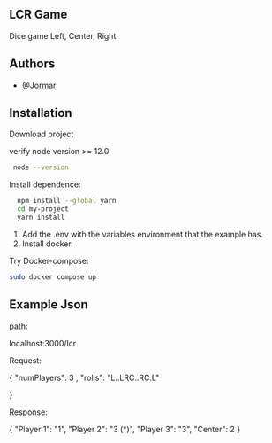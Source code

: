 
## LCR Game
Dice game Left, Center, Right


## Authors

- [@Jormar](https://www.github.com/Jormar01)


## Installation

Download project

verify node version >= 12.0

```bash
 node --version
```

Install dependence:
```bash
  npm install --global yarn
  cd my-project
  yarn install

```
    
1. Add the .env with the variables environment that the example has.
2. Install docker.

Try Docker-compose:

```bash
sudo docker compose up

```
## Example Json


path:

localhost:3000/lcr

Request:

{
	"numPlayers": 3 ,
	"rolls": "L..LRC..RC.L"
	
}


Response:

{
	"Player 1": "1",
	"Player 2": "3 (*)",
	"Player 3": "3",
	"Center": 2
}